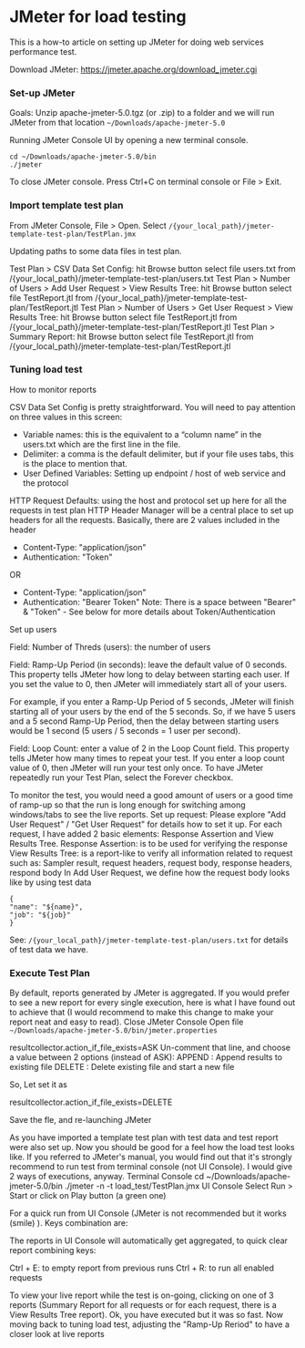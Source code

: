# JMeter for load testing #

This is a how-to article on setting up JMeter for doing web services performance test.

Download JMeter: https://jmeter.apache.org/download_jmeter.cgi

### Set-up JMeter ###
Goals: 
Unzip apache-jmeter-5.0.tgz (or .zip) to a folder and we will run JMeter from that location `~/Downloads/apache-jmeter-5.0`

Running JMeter Console UI by opening a new terminal console.
```
cd ~/Downloads/apache-jmeter-5.0/bin
./jmeter
```

To close JMeter console. Press Ctrl+C on terminal console or File > Exit.


### Import template test plan ###
From JMeter Console, File > Open. Select `/{your_local_path}/jmeter-template-test-plan/TestPlan.jmx`

Updating paths to some data files in test plan.

Test Plan > CSV Data Set Config: hit Browse button select file users.txt from /{your_local_path}/jmeter-template-test-plan/users.txt
Test Plan > Number of Users > Add User Request > View Results Tree: hit Browse button select file TestReport.jtl from /{your_local_path}/jmeter-template-test-plan/TestReport.jtl
Test Plan > Number of Users > Get User Request > View Results Tree: hit Browse button select file TestReport.jtl from /{your_local_path}/jmeter-template-test-plan/TestReport.jtl
Test Plan > Summary Report: hit Browse button select file TestReport.jtl from /{your_local_path}/jmeter-template-test-plan/TestReport.jtl

### Tuning load test ###

How to monitor reports

CSV Data Set Config is pretty straightforward.
You will need to pay attention on three values in this screen:
- Variable names: this is the equivalent to a “column name” in the users.txt which are the first line in the file.
- Delimiter: a comma is the default delimiter, but if your file uses tabs, this is the place to mention that.
- User Defined Variables: Setting up endpoint / host of web service and the protocol

HTTP Request Defaults: using the host and protocol set up here for all the requests in test plan
HTTP Header Manager will be a central place to set up headers for all the requests. 
Basically, there are 2 values included in the header
- Content-Type: "application/json"
- Authentication: "Token"
 
OR
 
- Content-Type: "application/json"
- Authentication: "Bearer Token"
Note: There is a space between "Bearer" & "Token" - See below for more details about Token/Authentication

Set up users

Field: Number of Threds (users): the number of users

Field: Ramp-Up Period (in seconds): leave the default value of 0 seconds. This property tells JMeter how long to delay between starting each user. If you set the value to 0, then JMeter will immediately start all of your users.

For example, if you enter a Ramp-Up Period of 5 seconds, JMeter will finish starting all of your users by the end of the 5 seconds. So, if we have 5 users and a 5 second Ramp-Up Period, then the delay between starting users would be 1 second (5 users / 5 seconds = 1 user per second).

Field: Loop Count: enter a value of 2 in the Loop Count field. This property tells JMeter how many times to repeat your test. If you enter a loop count value of 0, then JMeter will run your test only once. To have JMeter repeatedly run your Test Plan, select the Forever checkbox.



To monitor the test, you would need a good amount of users or a good time of ramp-up so that the run is long enough for switching among windows/tabs to see the live reports.
Set up request: Please explore "Add User Request" / "Get User Request" for details how to set it up. For each request, I have added 2 basic elements: Response Assertion and View Results Tree.
Response Assertion: is to be used for verifying the response
View Results Tree: is a report-like to verify all information related to request such as: Sampler result, request headers, request body, response headers, respond body
In Add User Request, we define how the request body looks like by using test data
```
{
"name": "${name}",
"job": "${job}"
}
```
See: `/{your_local_path}/jmeter-template-test-plan/users.txt` for details of test data we have.

### Execute Test Plan ###

By default, reports generated by JMeter is aggregated. If you would prefer to see a new report for every single execution, here is what I have found out to achieve that (I would recommend to make this change to make your report neat and easy to read).
Close JMeter Console
Open file `~/Downloads/apache-jmeter-5.0/bin/jmeter.properties`

resultcollector.action_if_file_exists=ASK
Un-comment that line, and choose a value between 2 options (instead of ASK):
APPEND : Append results to existing file
DELETE : Delete existing file and start a new file

So, Let set it as

resultcollector.action_if_file_exists=DELETE

Save the fle, and re-launching JMeter

As you have imported a template test plan with test data and test report were also set up. Now you should be good for a feel how the load test looks like. If you referred to JMeter's manual, you would find out that it's strongly recommend to run test from terminal console (not UI Console). I would give 2 ways of executions, anyway.
Terminal Console
cd ~/Downloads/apache-jmeter-5.0/bin
./jmeter -n -t load_test/TestPlan.jmx
UI Console
Select Run > Start or click on Play button (a green one)

For a quick run from UI Console (JMeter is not recommended but it works (smile) ). Keys combination are:

The reports in UI Console will automatically get aggregated, to quick clear report combining keys:

Ctrl + E: to empty report from previous runs
Ctrl + R: to run all enabled requests

To view your live report while the test is on-going, clicking on one of 3 reports (Summary Report for all requests or for each request, there is a View Results Tree report).
Ok, you have executed but it was so fast. Now moving back to tuning load test, adjusting the "Ramp-Up Reriod" to have a closer look at live reports
